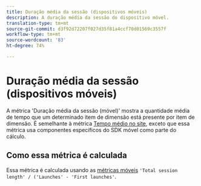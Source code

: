 ```yaml
---
title: Duração média da sessão (dispositivos móveis)
description: A duração média da sessão do dispositivo móvel.
translation-type: tm+mt
source-git-commit: d3f92d72207f027d35f81a4ccf70d01569c3557f
workflow-type: tm+mt
source-wordcount: '83'
ht-degree: 74%

---
```



# Duração média da sessão (dispositivos móveis)

A métrica &#39;Duração média da sessão (móvel)&#39; mostra a quantidade média de tempo que um determinado item de dimensão está presente por item de dimensão. É semelhante à métrica [Tempo médio no site](average-time-on-site.md), exceto que essa métrica usa componentes específicos do SDK móvel como parte do cálculo.

## Como essa métrica é calculada

Essa métrica é calculada usando as [métricas móveis](https://docs.adobe.com/content/help/pt-BR/mobile-services/using/get-started-ug/mobile-metrics/metrics-reference.html) `'Total session length' / ('Launches' - 'First launches'`.
